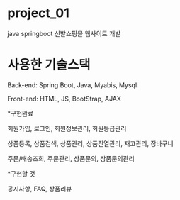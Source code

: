 # project_01
 java springboot 신발쇼핑몰 웹사이트 개발 



# 사용한 기술스택


Back-end: Spring Boot, Java, Myabis, Mysql

Front-end: HTML, JS, BootStrap, AJAX




*구현완료

회원가입, 로그인, 회원정보관리, 회원등급관리

상품등록, 상품검색, 상품관리, 상품진열관리, 재고관리,  장바구니

주문/배송조회, 주문관리, 상품문의, 상품문의관리


*구현할 것

공지사항, FAQ, 상품리뷰
